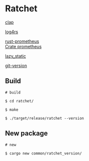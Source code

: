 # Ratchet

[clap](https://github.com/clap-rs/clap)

[log4rs](https://github.com/estk/log4rs)

[rust-prometheus](https://github.com/tikv/rust-prometheus)  
[Crate prometheus](https://docs.rs/prometheus/0.11.0/prometheus/index.html)  

[lazy_static](https://docs.rs/lazy_static/1.4.0/lazy_static/)

[git-version](https://github.com/fusion-engineering/rust-git-version)

## Build

``` plain
# build

$ cd ratchet/

$ make

$ ./target/release/ratchet --version
```

## New package

``` plain
# new

$ cargo new common/ratchet_version/
```
